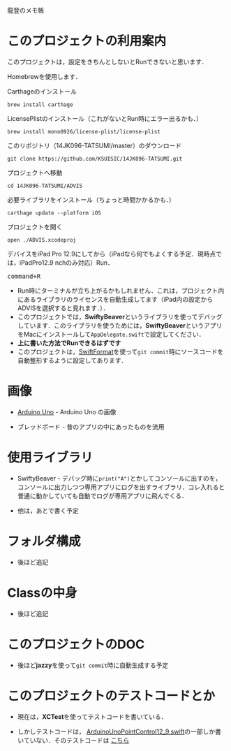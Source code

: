 龍登のメモ帳

# このプロジェクトの利用案内
このプロジェクトは，設定をきちんとしないとRunできないと思います．

Homebrewを使用します．

Carthageのインストール

`brew install carthage`

LicensePlistのインストール（これがないとRun時にエラー出るかも．）

`brew install mono0926/license-plist/license-plist`

このリポジトリ（14JK096-TATSUMI/master）のダウンロード

`git clone https://github.com/KSUISIC/14JK096-TATSUMI.git`

プロジェクトへ移動

`cd 14JK096-TATSUMI/ADVIS`

必要ライブラリをインストール（ちょっと時間かかるかも．）

`carthage update --platform iOS`

プロジェクトを開く

`open ./ADVIS.xcodeproj`

デバイスをiPad Pro 12.9にしてから（iPadなら何でもよくする予定．現時点では，iPadPro12.9 nchのみ対応）Run．

<kbd><kbd>command</kbd>+<kbd>R</kbd></kbd>

- Run時にターミナルが立ち上がるかもしれません．これは，プロジェクト内にあるライブラリのライセンスを自動生成してます（iPad内の設定からADVISを選択すると見れます．）．
- このプロジェクトでは，**SwiftyBeaver**というライブラリを使ってデバッグしています．このライブラリを使うためには，**SwiftyBeaver**というアプリをMacにインストールして`AppDelegate.swift`で設定してください．
- **上に書いた方法でRunできるはずです**
- このプロジェクトは，[SwiftFormat](https://github.com/nicklockwood/SwiftFormat)を使って`git commit`時にソースコードを自動整形するように設定してあります．

# 画像

- [Arduino Uno](https://pixabay.com/ja/arduino-arduino%E3%81%AEuno-%E6%8A%80%E8%A1%93-%E3%83%87%E3%82%B8%E3%82%BF%E3%83%AB-2168193/) - Arduino Uno の画像

- ブレッドボード - 昔のアプリの中にあったものを流用

# 使用ライブラリ
 - SwiftyBeaver - デバッグ時に`print("A")`とかしてコンソールに出すのを，コンソールに出力しつつ専用アプリにログを出すライブラリ．コレ入れると普通に動かしていても自動でログが専用アプリに飛んでくる．
 
 - 他は，あとで書く予定
 
 # フォルダ構成
 
 - 後ほど追記
 
 # Classの中身
 
 - 後ほど追記
 
 # このプロジェクトのDOC
 
 - 後ほど**jazzy**を使って`git commit`時に自動生成する予定
 
 # このプロジェクトのテストコードとか
 
 - 現在は，**XCTest**を使ってテストコードを書いている．
 
 - しかしテストコードは， [ArduinoUnoPointControl12_9.swift](https://github.com/Tatsumi0000/ADVIS/blob/master/ADVIS/ADVIS/ArduinoUnoPointControl12_9.swift)の一部しか書いていない．そのテストコードは [こちら](https://github.com/Tatsumi0000/ADVIS/blob/master/ADVIS/ADVISTests/ArduinoUnoPointControl12_9Tests.swift)


